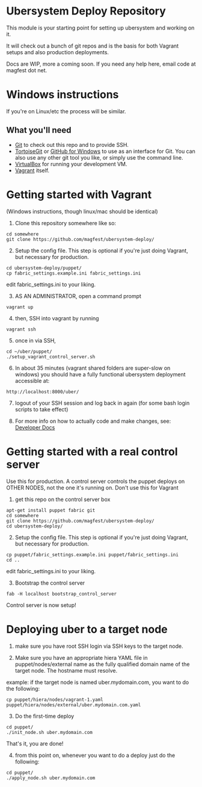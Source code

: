Ubersystem Deploy Repository
============================

This module is your starting point for setting up ubersystem and working on it.  

It will check out a bunch of git repos and is the basis for both Vagrant setups and also production deployments.

Docs are WIP, more a coming soon. If you need any help here, email code at magfest dot net.

Windows instructions
=====================

If you're on Linux/etc the process will be similar.

## What you'll need
* [Git](http://git-scm.com/) to check out this repo and to provide SSH.
* [TortoiseGit](https://code.google.com/p/tortoisegit/) or [GitHub for Windows](https://windows.github.com/) to use as an interface for Git. You can also use any other git tool you like, or simply use the command line.
* [VirtualBox](https://www.virtualbox.org/wiki/Downloads) for running your development VM.
* [Vagrant](http://www.vagrantup.com/downloads.html) itself.


Getting started with Vagrant
===============

(Windows instructions, though linux/mac should be identical)

1) Clone this repository somewhere like so:
```
cd somewhere
git clone https://github.com/magfest/ubersystem-deploy/ 
```

2) Setup the config file.  This step is optional if you're just doing Vagrant, but necessary for production.
```
cd ubersystem-deploy/puppet/
cp fabric_settings.example.ini fabric_settings.ini
```

edit fabric_settings.ini to your liking.

3) AS AN ADMINISTRATOR, open a command prompt
```
vagrant up
```

4) then, SSH into vagrant by running
```
vagrant ssh
```

5) once in via SSH,
```
cd ~/uber/puppet/
./setup_vagrant_control_server.sh
```

6) In about 35 minutes (vagrant shared folders are super-slow on windows) you should have a fully functional ubersystem deployment accessible at: 
```
http://localhost:8000/uber/
```

7) logout of your SSH session and log back in again (for some bash login scripts to take effect)

8) For more info on how to actually code and make changes, see: [Developer Docs](DEVELOPING.md)

Getting started with a real control server
====================

Use this for production.  A control server controls the puppet deploys on OTHER NODES, not the one it's running on.  Don't use this for Vagrant

1) get this repo on the control server box
```
apt-get install puppet fabric git
cd somewhere
git clone https://github.com/magfest/ubersystem-deploy/ 
cd ubersystem-deploy/
```

2) Setup the config file.  This step is optional if you're just doing Vagrant, but necessary for production.
```
cp puppet/fabric_settings.example.ini puppet/fabric_settings.ini
cd ..
```

edit fabric_settings.ini to your liking.

3) Bootstrap the control server

```
fab -H localhost bootstrap_control_server
```

Control server is now setup!


Deploying uber to a target node
==========

1) make sure you have root SSH login via SSH keys to the target node.  

2) Make sure you have an appropriate hiera YAML file in puppet/nodes/external name as the fully qualified domain name of the target node.  The hostname must resolve.

example: if the target node is named uber.mydomain.com, you want to do the following:

```
cp puppet/hiera/nodes/vagrant-1.yaml puppet/hiera/nodes/external/uber.mydomain.com.yaml
```

3) Do the first-time deploy

```
cd puppet/
./init_node.sh uber.mydomain.com
```

That's it, you are done!

4) from this point on, whenever you want to do a deploy just do the following:

```
cd puppet/
./apply_node.sh uber.mydomain.com
```
